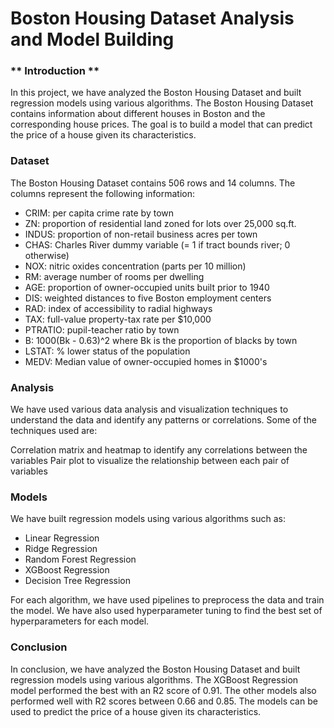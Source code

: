 # Boston Housing Dataset Analysis and Model Building
### ** Introduction **
In this project, we have analyzed the Boston Housing Dataset and built regression models using various algorithms. The Boston Housing Dataset contains information about different houses in Boston and the corresponding house prices. The goal is to build a model that can predict the price of a house given its characteristics.

### Dataset
The Boston Housing Dataset contains 506 rows and 14 columns. The columns represent the following information:

- CRIM: per capita crime rate by town
- ZN: proportion of residential land zoned for lots over 25,000 sq.ft.
- INDUS: proportion of non-retail business acres per town
- CHAS: Charles River dummy variable (= 1 if tract bounds river; 0 otherwise)
- NOX: nitric oxides concentration (parts per 10 million)
- RM: average number of rooms per dwelling
- AGE: proportion of owner-occupied units built prior to 1940
- DIS: weighted distances to five Boston employment centers
- RAD: index of accessibility to radial highways
- TAX: full-value property-tax rate per $10,000
- PTRATIO: pupil-teacher ratio by town
- B: 1000(Bk - 0.63)^2 where Bk is the proportion of blacks by town
- LSTAT: % lower status of the population
- MEDV: Median value of owner-occupied homes in $1000's

### Analysis
We have used various data analysis and visualization techniques to understand the data and identify any patterns or correlations. Some of the techniques used are:

Correlation matrix and heatmap to identify any correlations between the variables
Pair plot to visualize the relationship between each pair of variables

### Models
We have built regression models using various algorithms such as:

- Linear Regression
- Ridge Regression
- Random Forest Regression
- XGBoost Regression
- Decision Tree Regression

For each algorithm, we have used pipelines to preprocess the data and train the model. We have also used hyperparameter tuning to find the best set of hyperparameters for each model.

### Conclusion
In conclusion, we have analyzed the Boston Housing Dataset and built regression models using various algorithms. The XGBoost Regression model performed the best with an R2 score of 0.91. The other models also performed well with R2 scores between 0.66 and 0.85. The models can be used to predict the price of a house given its characteristics.
